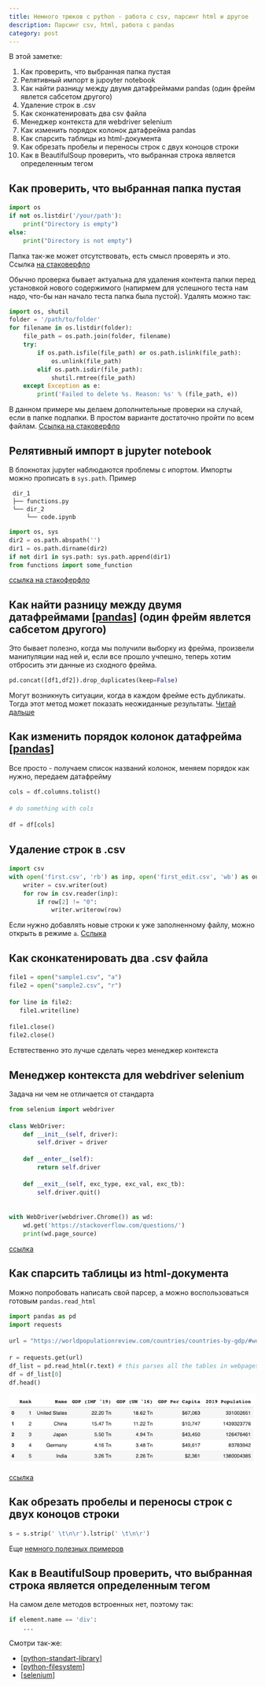 ```yaml
---
title: Немного трюков с python - работа с csv, парсинг html и другое
description: Парсинг csv, html, работа с pandas
category: post
---
```

В этой заметке:

1. Как проверить, что выбранная папка пустая
2. Релятивный импорт в jupoyter notebook
3. Как найти разницу между двумя датафреймами pandas (один фрейм явлется сабсетом другого)
4. Удаление строк в .csv
5. Как сконкатенировать два csv файла
6. Менеджер контекста для webdriver selenium
7. Как изменить порядок колонок датафрейма pandas
8. Как спарсить таблицы из html-документа
9. Как обрезать пробелы и переносы строк с двух коноцов строки
10. Как в BeautifulSoup проверить, что выбранная строка является определенным тегом

## Как проверить, что выбранная папка пустая

```python
import os
if not os.listdir('/your/path'):
    print("Directory is empty")
else:
    print("Directory is not empty")
```

Папка так-же может отсутствовать, есть смысл проверять и это. Ссылка [на стаковерфло](https://stackoverflow.com/a/59050548/15966204)

Обычно проверка бывает актуальна для удаления контента папки перед установкой нового содержимого (напирмем для успешного теста нам надо, что-бы нан начало теста папка была пустой). Удалять можно так:

```python
import os, shutil
folder = '/path/to/folder'
for filename in os.listdir(folder):
    file_path = os.path.join(folder, filename)
    try:
        if os.path.isfile(file_path) or os.path.islink(file_path):
            os.unlink(file_path)
        elif os.path.isdir(file_path):
            shutil.rmtree(file_path)
    except Exception as e:
        print('Failed to delete %s. Reason: %s' % (file_path, e))
```

В данном примере мы делаем дополнительные проверки на случай, если в папке подпапки. В простом варианте достаточно пройти по всем файлам. [Ссылка на стаковерфло](https://stackoverflow.com/a/185941/15966204)

## Релятивный импорт в jupyter notebook

В блокнотах jupyter наблюдаются проблемы с ипортом. Импорты можно прописать в `sys.path`. Пример

```shell
 dir_1
 ├── functions.py
 └── dir_2
     └── code.ipynb
```

```python
import os, sys
dir2 = os.path.abspath('')
dir1 = os.path.dirname(dir2)
if not dir1 in sys.path: sys.path.append(dir1)
from functions import some_function
```

[ссылка на стакоферфло](https://stackoverflow.com/q/61058798/15966204)

## Как найти разницу между двумя датафреймами [[pandas]] (один фрейм явлется сабсетом другого)

Это бывает полезно, когда мы получили выборку из фрейма, произвели манипуляции над ней и, если все прошло учпешно, теперь хотим отбросить эти данные из сходного фрейма.

```python
pd.concat([df1,df2]).drop_duplicates(keep=False)
```

Могут возникнуть ситуации, когда в каждом фрейме есть дубликаты. Тогда этот метод может показать неожиданные результаты. [Читай дальше](https://stackoverflow.com/a/48647840/15966204)

## Как изменить порядок колонок датафрейма [[pandas]]

Все просто - получаем список названий колонок, меняем порядок как нужно, передаем датафрейму

```python
cols = df.columns.tolist()

# do something with cols

df = df[cols]
```

## Удаление строк в .csv

```python
import csv
with open('first.csv', 'rb') as inp, open('first_edit.csv', 'wb') as out:
    writer = csv.writer(out)
    for row in csv.reader(inp):
        if row[2] != "0":
            writer.writerow(row)
```

Если нужно добавлять новые строки к уже заполненному файлу, можно открыть в режиме `a`. [Сслыка](https://stackoverflow.com/a/29725946/15966204)

## Как сконкатенировать два .csv файла

```python
file1 = open("sample1.csv", "a")
file2 = open("sample2.csv", "r")

for line in file2:
   file1.write(line)

file1.close()
file2.close()
```

Ествтественно это лучше сделать через менеджер контекста

## Менеджер контекста для webdriver selenium

Задача ни чем не отличается от стандарта

```python
from selenium import webdriver

class WebDriver:
    def __init__(self, driver):
        self.driver = driver

    def __enter__(self):
        return self.driver

    def __exit__(self, exc_type, exc_val, exc_tb):
        self.driver.quit()


with WebDriver(webdriver.Chrome()) as wd:
    wd.get('https://stackoverflow.com/questions/')
    print(wd.page_source)
```

[ссылка](https://stackoverflow.com/a/48630668/15966204)

## Как спарсить таблицы из html-документа

Можно попробовать написать свой парсер, а можно воспользоваться готовым `pandas.read_html`

```python
import pandas as pd
import requests

url = "https://worldpopulationreview.com/countries/countries-by-gdp/#worldCountries"

r = requests.get(url)
df_list = pd.read_html(r.text) # this parses all the tables in webpages to a list
df = df_list[0]
df.head()
```

![result](../attachments/2021-12-26-21-05-58.png)

[ссылка](https://stackoverflow.com/questions/23377533/python-beautifulsoup-parsing-table)

## Как обрезать пробелы и переносы строк с двух коноцов строки

```python
s = s.strip(' \t\n\r').lstrip(' \t\n\r')
```

Еще [немного полезных примеров](https://stackoverflow.com/a/1185529/15966204)

## Как в BeautifulSoup проверить, что выбранная строка является определенным тегом

На самом деле методов встроенных нет, поэтому так:

```python
if element.name == 'div':
    ...
```

Смотри так-же:

- [[python-standart-library]]
- [[python-filesystem]]
- [[selenium]]

[//begin]: # "Autogenerated link references for markdown compatibility"
[pandas]: ..%2Fnotes%2Fpandas "Pandas"
[python-standart-library]: ..%2Flists%2Fpython-standart-library "Стандартная библиотека python и полезные ресурсы"
[python-filesystem]: ..%2Fnotes%2Fpython-filesystem "Работа с файлами в python"
[selenium]: ..%2Fnotes%2Fselenium "Selenium"
[//end]: # "Autogenerated link references"